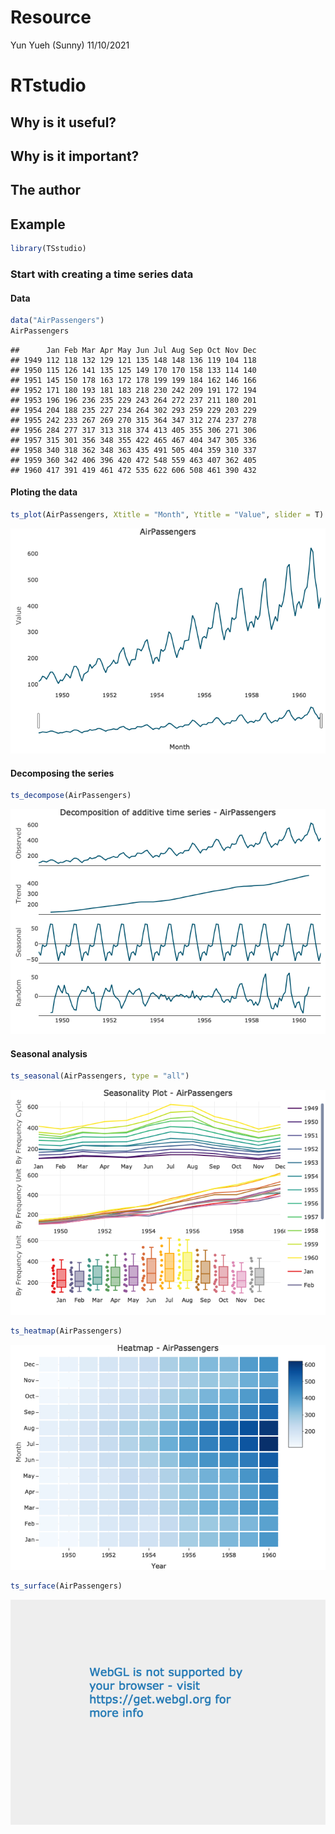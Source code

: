 Resource
================
Yun Yueh (Sunny)
11/10/2021

# RTstudio

## Why is it useful?

## Why is it important?

## The author

## Example

``` r
library(TSstudio)
```

### Start with creating a time series data

#### Data

``` r
data("AirPassengers")
AirPassengers
```

    ##      Jan Feb Mar Apr May Jun Jul Aug Sep Oct Nov Dec
    ## 1949 112 118 132 129 121 135 148 148 136 119 104 118
    ## 1950 115 126 141 135 125 149 170 170 158 133 114 140
    ## 1951 145 150 178 163 172 178 199 199 184 162 146 166
    ## 1952 171 180 193 181 183 218 230 242 209 191 172 194
    ## 1953 196 196 236 235 229 243 264 272 237 211 180 201
    ## 1954 204 188 235 227 234 264 302 293 259 229 203 229
    ## 1955 242 233 267 269 270 315 364 347 312 274 237 278
    ## 1956 284 277 317 313 318 374 413 405 355 306 271 306
    ## 1957 315 301 356 348 355 422 465 467 404 347 305 336
    ## 1958 340 318 362 348 363 435 491 505 404 359 310 337
    ## 1959 360 342 406 396 420 472 548 559 463 407 362 405
    ## 1960 417 391 419 461 472 535 622 606 508 461 390 432

#### Ploting the data

``` r
ts_plot(AirPassengers, Xtitle = "Month", Ytitle = "Value", slider = T)
```

![](Resource_files/figure-gfm/unnamed-chunk-3-1.png)<!-- -->

#### Decomposing the series

``` r
ts_decompose(AirPassengers)
```

![](Resource_files/figure-gfm/unnamed-chunk-4-1.png)<!-- -->

#### Seasonal analysis

``` r
ts_seasonal(AirPassengers, type = "all")
```

![](Resource_files/figure-gfm/unnamed-chunk-5-1.png)<!-- -->

``` r
ts_heatmap(AirPassengers)
```

![](Resource_files/figure-gfm/unnamed-chunk-6-1.png)<!-- -->

``` r
ts_surface(AirPassengers)
```

![](Resource_files/figure-gfm/unnamed-chunk-7-1.png)<!-- -->
